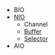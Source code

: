 

- BIO
- [NIO](io/nio/)
    - Channel
    - [Buffer](io/nio/buffer/)
    - [Selector](io/nio/selector/)
- AIO